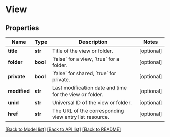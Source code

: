 # View

## Properties
Name | Type | Description | Notes
------------ | ------------- | ------------- | -------------
**title** | **str** | Title of the view or folder. | [optional] 
**folder** | **bool** | &#x60;false&#x60; for a view, &#x60;true&#x60; for a folder.  | [optional] 
**private** | **bool** | &#x60;false&#x60; for shared, &#x60;true&#x60; for private.  | [optional] 
**modified** | **str** | Last modification date and time for the view or folder.  | [optional] 
**unid** | **str** | Universal ID of the view or folder. | [optional] 
**href** | **str** | The URL of the corresponding view entry list resource. | [optional] 

[[Back to Model list]](../README.md#documentation-for-models) [[Back to API list]](../README.md#documentation-for-api-endpoints) [[Back to README]](../README.md)


